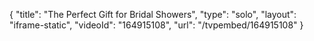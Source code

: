 {
    "title": "The Perfect Gift for Bridal Showers",
    "type": "solo",
    "layout": "iframe-static",
    "videoId": "164915108",
    "url": "\/tvpembed\/164915108"
}